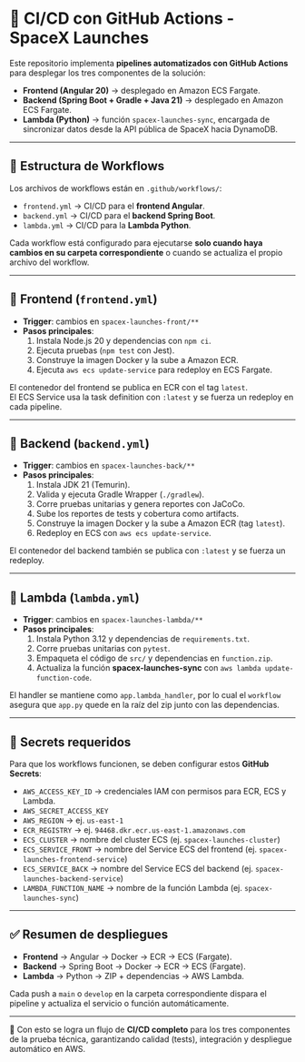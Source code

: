 # 🚀 CI/CD con GitHub Actions - SpaceX Launches

Este repositorio implementa **pipelines automatizados con GitHub Actions** para desplegar los tres componentes de la solución:

- **Frontend (Angular 20)** → desplegado en Amazon ECS Fargate.  
- **Backend (Spring Boot + Gradle + Java 21)** → desplegado en Amazon ECS Fargate.  
- **Lambda (Python)** → función `spacex-launches-sync`, encargada de sincronizar datos desde la API pública de SpaceX hacia DynamoDB.

---

## 📌 Estructura de Workflows

Los archivos de workflows están en `.github/workflows/`:

- `frontend.yml` → CI/CD para el **frontend Angular**.
- `backend.yml` → CI/CD para el **backend Spring Boot**.
- `lambda.yml` → CI/CD para la **Lambda Python**.

Cada workflow está configurado para ejecutarse **solo cuando haya cambios en su carpeta correspondiente** o cuando se actualiza el propio archivo del workflow.

---

## 🔹 Frontend (`frontend.yml`)

- **Trigger**: cambios en `spacex-launches-front/**`  
- **Pasos principales**:
  1. Instala Node.js 20 y dependencias con `npm ci`.
  2. Ejecuta pruebas (`npm test` con Jest).
  3. Construye la imagen Docker y la sube a Amazon ECR.
  4. Ejecuta `aws ecs update-service` para redeploy en ECS Fargate.

El contenedor del frontend se publica en ECR con el tag `latest`.  
El ECS Service usa la task definition con `:latest` y se fuerza un redeploy en cada pipeline.

---

## 🔹 Backend (`backend.yml`)

- **Trigger**: cambios en `spacex-launches-back/**`  
- **Pasos principales**:
  1. Instala JDK 21 (Temurin).
  2. Valida y ejecuta Gradle Wrapper (`./gradlew`).
  3. Corre pruebas unitarias y genera reportes con JaCoCo.
  4. Sube los reportes de tests y cobertura como artifacts.
  5. Construye la imagen Docker y la sube a Amazon ECR (tag `latest`).
  6. Redeploy en ECS con `aws ecs update-service`.

El contenedor del backend también se publica con `:latest` y se fuerza un redeploy.

---

## 🔹 Lambda (`lambda.yml`)

- **Trigger**: cambios en `spacex-launches-lambda/**`  
- **Pasos principales**:
  1. Instala Python 3.12 y dependencias de `requirements.txt`.
  2. Corre pruebas unitarias con `pytest`.
  3. Empaqueta el código de `src/` y dependencias en `function.zip`.
  4. Actualiza la función **spacex-launches-sync** con `aws lambda update-function-code`.

El handler se mantiene como `app.lambda_handler`, por lo cual el `workflow` asegura que `app.py` quede en la raíz del zip junto con las dependencias.

---

## 🔐 Secrets requeridos

Para que los workflows funcionen, se deben configurar estos **GitHub Secrets**:

- `AWS_ACCESS_KEY_ID` → credenciales IAM con permisos para ECR, ECS y Lambda.
- `AWS_SECRET_ACCESS_KEY`
- `AWS_REGION` → ej. `us-east-1`
- `ECR_REGISTRY` → ej. `94468.dkr.ecr.us-east-1.amazonaws.com`
- `ECS_CLUSTER` → nombre del cluster ECS (ej. `spacex-launches-cluster`)
- `ECS_SERVICE_FRONT` → nombre del Service ECS del frontend (ej. `spacex-launches-frontend-service`)
- `ECS_SERVICE_BACK` → nombre del Service ECS del backend (ej. `spacex-launches-backend-service`)
- `LAMBDA_FUNCTION_NAME` → nombre de la función Lambda (ej. `spacex-launches-sync`)

---

## ✅ Resumen de despliegues

- **Frontend** → Angular → Docker → ECR → ECS (Fargate).  
- **Backend** → Spring Boot → Docker → ECR → ECS (Fargate).  
- **Lambda** → Python → ZIP + dependencias → AWS Lambda.  

Cada push a `main` o `develop` en la carpeta correspondiente dispara el pipeline y actualiza el servicio o función automáticamente.


---

🚀 Con esto se logra un flujo de **CI/CD completo** para los tres componentes de la prueba técnica, garantizando calidad (tests), integración y despliegue automático en AWS.
